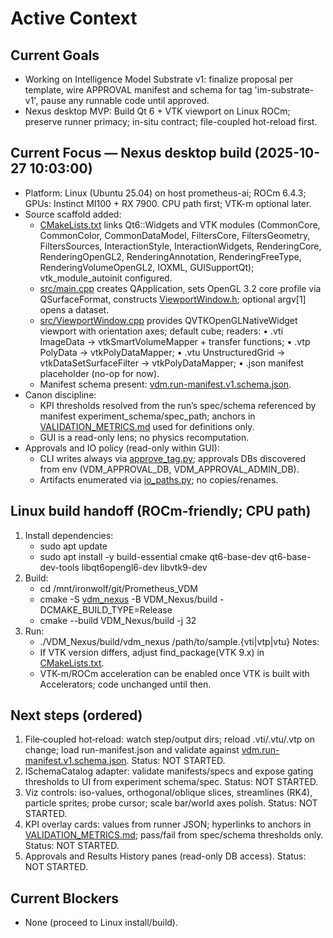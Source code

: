 # Active Context

## Current Goals

- Working on Intelligence Model Substrate v1: finalize proposal per template, wire APPROVAL manifest and schema for tag 'im-substrate-v1', pause any runnable code until approved.
- Nexus desktop MVP: Build Qt 6 + VTK viewport on Linux ROCm; preserve runner primacy; in-situ contract; file-coupled hot-reload first.

## Current Focus — Nexus desktop build (2025-10-27 10:03:00)

- Platform: Linux (Ubuntu 25.04) on host prometheus-ai; ROCm 6.4.3; GPUs: Instinct MI100 + RX 7900. CPU path first; VTK-m optional later.
- Source scaffold added:
  - [CMakeLists.txt](VDM_Nexus/vdm_nexus/CMakeLists.txt:1) links Qt6::Widgets and VTK modules (CommonCore, CommonColor, CommonDataModel, FiltersCore, FiltersGeometry, FiltersSources, InteractionStyle, InteractionWidgets, RenderingCore, RenderingOpenGL2, RenderingAnnotation, RenderingFreeType, RenderingVolumeOpenGL2, IOXML, GUISupportQt); vtk_module_autoinit configured.
  - [src/main.cpp](VDM_Nexus/vdm_nexus/src/main.cpp:1) creates QApplication, sets OpenGL 3.2 core profile via QSurfaceFormat, constructs [ViewportWindow.h](VDM_Nexus/vdm_nexus/src/ViewportWindow.h:1); optional argv[1] opens a dataset.
  - [src/ViewportWindow.cpp](VDM_Nexus/vdm_nexus/src/ViewportWindow.cpp:1) provides QVTKOpenGLNativeWidget viewport with orientation axes; default cube; readers:
    • .vti ImageData → vtkSmartVolumeMapper + transfer functions;
    • .vtp PolyData → vtkPolyDataMapper;
    • .vtu UnstructuredGrid → vtkDataSetSurfaceFilter → vtkPolyDataMapper;
    • .json manifest placeholder (no-op for now).
  - Manifest schema present: [vdm.run-manifest.v1.schema.json](VDM_Nexus/schemas/vdm.run-manifest.v1.schema.json:1).
- Canon discipline:
  - KPI thresholds resolved from the run’s spec/schema referenced by manifest experiment_schema/spec_path; anchors in [VALIDATION_METRICS.md](derivation/VALIDATION_METRICS.md:1) used for definitions only.
  - GUI is a read-only lens; no physics recomputation.
- Approvals and IO policy (read-only within GUI):
  - CLI writes always via [approve_tag.py](derivation/code/common/authorization/approve_tag.py:1); approvals DBs discovered from env (VDM_APPROVAL_DB, VDM_APPROVAL_ADMIN_DB).
  - Artifacts enumerated via [io_paths.py](derivation/code/common/io_paths.py:1); no copies/renames.

## Linux build handoff (ROCm-friendly; CPU path)

1) Install dependencies:
   - sudo apt update
   - sudo apt install -y build-essential cmake qt6-base-dev qt6-base-dev-tools libqt6opengl6-dev libvtk9-dev
2) Build:
   - cd /mnt/ironwolf/git/Prometheus_VDM
   - cmake -S [vdm_nexus](VDM_Nexus/vdm_nexus/CMakeLists.txt:1) -B VDM_Nexus/build -DCMAKE_BUILD_TYPE=Release
   - cmake --build VDM_Nexus/build -j 32
3) Run:
   - ./VDM_Nexus/build/vdm_nexus /path/to/sample.{vti|vtp|vtu}
Notes:
   - If VTK version differs, adjust find_package(VTK 9.x) in [CMakeLists.txt](VDM_Nexus/vdm_nexus/CMakeLists.txt:19).
   - VTK-m/ROCm acceleration can be enabled once VTK is built with Accelerators; code unchanged until then.

## Next steps (ordered)

1) File‑coupled hot‑reload: watch step/output dirs; reload .vti/.vtu/.vtp on change; load run-manifest.json and validate against [vdm.run-manifest.v1.schema.json](VDM_Nexus/schemas/vdm.run-manifest.v1.schema.json:1). Status: NOT STARTED.
2) ISchemaCatalog adapter: validate manifests/specs and expose gating thresholds to UI from experiment schema/spec. Status: NOT STARTED.
3) Viz controls: iso-values, orthogonal/oblique slices, streamlines (RK4), particle sprites; probe cursor; scale bar/world axes polish. Status: NOT STARTED.
4) KPI overlay cards: values from runner JSON; hyperlinks to anchors in [VALIDATION_METRICS.md](derivation/VALIDATION_METRICS.md:1); pass/fail from spec/schema thresholds only. Status: NOT STARTED.
5) Approvals and Results History panes (read-only DB access). Status: NOT STARTED.

## Current Blockers

- None (proceed to Linux install/build).
